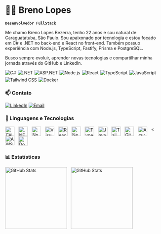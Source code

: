 # 🧑‍💻 Breno Lopes

**`Desenvolvedor FullStack`**

Me chamo Breno Lopes Bezerra, tenho 22 anos e sou natural de Caraguatatuba, São Paulo. Sou apaixonado por tecnologia e estou focado em C# e .NET no back-end e React no front-end. Também possuo experiência com Node.js, TypeScript, Fastify, Prisma e PostgreSQL.

Busco sempre evoluir, aprender novas tecnologias e compartilhar minha jornada através do GitHub e LinkedIn.




<p align="left" style="display: flex; gap: 6px; flex-wrap: wrap; align-items: center;">
  <img
    alt="C#"
    title="C#"
    src="https://img.shields.io/badge/C%23-512BD4?style=for-the-badge&logo=c-sharp&logoColor=white"
  />
  <img
    alt=".NET"
    title=".NET"
    src="https://img.shields.io/badge/.NET-512BD4?style=for-the-badge&logo=dotnet&logoColor=white"
  />
  <img
    alt="ASP.NET"
    title="ASP.NET"
    src="https://img.shields.io/badge/ASP.NET-6DB33F?style=for-the-badge&logo=aspdotnet&logoColor=white"
  />
  <img
    alt="Node.js"
    title="Node.js"
    src="https://img.shields.io/badge/Node.js-339933?style=for-the-badge&logo=node.js&logoColor=white"
  />
  <img
    alt="React"
    title="React"
    src="https://img.shields.io/badge/React-61DAFB?style=for-the-badge&logo=react&logoColor=black"
  />
  <img
    alt="TypeScript"
    title="TypeScript"
    src="https://img.shields.io/badge/TypeScript-3178C6?style=for-the-badge&logo=typescript&logoColor=white"
  />
  <img
    alt="JavaScript"
    title="JavaScript"
    src="https://img.shields.io/badge/JavaScript-F7DF1E?style=for-the-badge&logo=javascript&logoColor=black"
  />
  <img
    alt="Tailwind CSS"
    title="Tailwind CSS"
    src="https://img.shields.io/badge/Tailwind%20CSS-38B2AC?style=for-the-badge&logo=tailwind-css&logoColor=white"
  />
  <img
    alt="Docker"
    title="Docker"
    src="https://img.shields.io/badge/Docker-2496ED?style=for-the-badge&logo=docker&logoColor=white"
  />
</p>




### 📫 Contato
[![LinkedIn](https://img.shields.io/badge/-LinkedIn-0A66C2?style=for-the-badge&logo=linkedin&logoColor=white)](https://www.linkedin.com/in/brenolopesb/) [![Email](https://img.shields.io/badge/-Email-D14836?style=for-the-badge&logo=gmail&logoColor=white)](mailto:Breno.skolegas07@gmail.com)

### 🤖 Linguagens e Tecnologias

<img 
    align="left" 
    alt="C#"
    title="C#" 
    width="30px" 
    style="padding-right: 10px;" 
    src="https://cdn.jsdelivr.net/gh/devicons/devicon@latest/icons/csharp/csharp-original.svg" 
/>
<img 
    align="left" 
    alt=".NET" 
    title=".NET"
    width="30px" 
    style="padding-right: 10px;" 
    src="https://cdn.jsdelivr.net/gh/devicons/devicon@latest/icons/dotnetcore/dotnetcore-original.svg" 
/>
<img 
    align="left" 
    alt="Node.js"
    title="Node.js"
    width="30px"
    style="padding-right: 10px;"
    src="https://cdn.jsdelivr.net/gh/devicons/devicon@latest/icons/nodejs/nodejs-original.svg"
/>
<img 
    align="left" 
    alt="VisualStudio" 
    title="VisualStudio"
    width="30px" 
    style="padding-right: 10px;" 
    src="https://cdn.jsdelivr.net/gh/devicons/devicon@latest/icons/visualstudio/visualstudio-original.svg" 
/>

<img 
    align="left" 
    alt="React"
    title="React" 
    width="30px" 
    style="padding-right: 10px;" 
    src="https://cdn.jsdelivr.net/gh/devicons/devicon@latest/icons/react/react-original.svg" 
/>
<img 
    align="left" 
    alt="Next.js" 
    title="Next.js"
    width="30px" 
    style="padding-right: 10px;" 
    src="https://cdn.jsdelivr.net/gh/devicons/devicon@latest/icons/nextjs/nextjs-original.svg" 
/>

<img 
    align="left" 
    alt="TypeScript"
    title="TypeScript" 
    width="30px" 
    style="padding-right: 10px;" 
    src="https://cdn.jsdelivr.net/gh/devicons/devicon@latest/icons/typescript/typescript-original.svg" 
/>
<img 
    align="left" 
    alt="JavaScript" 
    title="JavaScript"
    width="30px" 
    style="padding-right: 10px;" 
    src="https://cdn.jsdelivr.net/gh/devicons/devicon@latest/icons/javascript/javascript-original.svg" 
/>

<img 
    align="left" 
    alt="Tailwind" 
    title="Tailwind"
    width="30px" 
    style="padding-right: 10px;" 
    src="https://cdn.jsdelivr.net/gh/devicons/devicon@latest/icons/tailwindcss/tailwindcss-original.svg" 
/>

<img 
    align="left" 
    alt="Git" 
    title="Git"
    width="30px" 
    style="padding-right: 10px;" 
    src="https://cdn.jsdelivr.net/gh/devicons/devicon@latest/icons/git/git-original.svg" 
/>

<img 
    align="left" 
    alt="Azure" 
    title="Azure"
    width="30px" 
    style="padding-right: 10px;" 
    src="https://cdn.jsdelivr.net/gh/devicons/devicon@latest/icons/azure/azure-original.svg" 
/>

<
<img 
    align="left" 
    alt="AWS" 
    title="AWS"
    width="30px" 
    style="padding-right: 10px;" 
    src="https://cdn.jsdelivr.net/gh/devicons/devicon@latest/icons/amazonwebservices/amazonwebservices-original-wordmark.svg" 
/>

<img 
    align="left" 
    alt="Docker" 
    title="Docker"
    width="30px" 
    style="padding-right: 10px;" 
    src="https://cdn.jsdelivr.net/gh/devicons/devicon@latest/icons/docker/docker-original.svg" 
/>

<br/><br/>



### 📊 Estatísticas

<p>
  <img 
    align="left" 
    alt="GitHub Stats" 
    height="200" 
    style="padding-right: 10px;" 
    src="https://github-readme-stats.vercel.app/api?username=brenolopes07&show_icons=true&theme=dark&include_all_commits=true&locale=pt-br" 
  />

<img 
      align="left" 
      alt="GitHub Stats" 
      height="200" 
      src="https://github-readme-stats.vercel.app/api/top-langs/?username=brenolopes07&theme=dark&layout=compact&custom_title=Tecnologias&langs_count=7" 
  />

</p>
